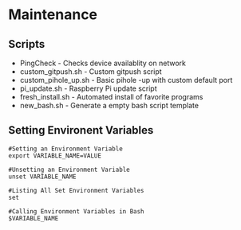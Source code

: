 # Maintenance
 

## Scripts
* PingCheck 			- Checks device availablity on network
* custom_gitpush.sh 	- Custom gitpush script
* custom_pihole_up.sh 	- Basic pihole -up with custom default port 
* pi_update.sh 			- Raspberry Pi update script 
* fresh_install.sh 		- Automated install of favorite programs
* new_bash.sh 			- Generate a empty bash script template

## Setting Environent Variables
```
#Setting an Environment Variable
export VARIABLE_NAME=VALUE

#Unsetting an Environment Variable
unset VARIABLE_NAME

#Listing All Set Environment Variables
set

#Calling Environment Variables in Bash
$VARIABLE_NAME
```